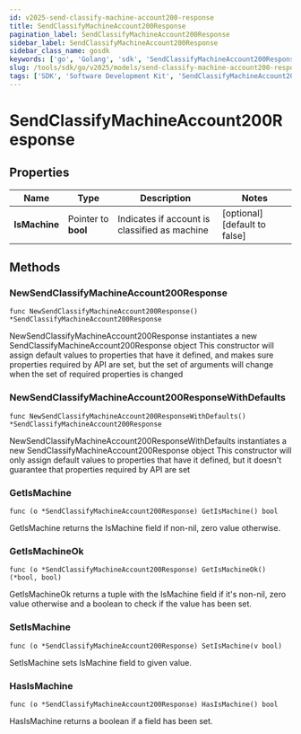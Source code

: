 ```yaml
---
id: v2025-send-classify-machine-account200-response
title: SendClassifyMachineAccount200Response
pagination_label: SendClassifyMachineAccount200Response
sidebar_label: SendClassifyMachineAccount200Response
sidebar_class_name: gosdk
keywords: ['go', 'Golang', 'sdk', 'SendClassifyMachineAccount200Response', 'V2025SendClassifyMachineAccount200Response'] 
slug: /tools/sdk/go/v2025/models/send-classify-machine-account200-response
tags: ['SDK', 'Software Development Kit', 'SendClassifyMachineAccount200Response', 'V2025SendClassifyMachineAccount200Response']
---
```


# SendClassifyMachineAccount200Response

## Properties

Name | Type | Description | Notes
------------ | ------------- | ------------- | -------------
**IsMachine** | Pointer to **bool** | Indicates if account is classified as machine | [optional] [default to false]

## Methods

### NewSendClassifyMachineAccount200Response

`func NewSendClassifyMachineAccount200Response() *SendClassifyMachineAccount200Response`

NewSendClassifyMachineAccount200Response instantiates a new SendClassifyMachineAccount200Response object
This constructor will assign default values to properties that have it defined,
and makes sure properties required by API are set, but the set of arguments
will change when the set of required properties is changed

### NewSendClassifyMachineAccount200ResponseWithDefaults

`func NewSendClassifyMachineAccount200ResponseWithDefaults() *SendClassifyMachineAccount200Response`

NewSendClassifyMachineAccount200ResponseWithDefaults instantiates a new SendClassifyMachineAccount200Response object
This constructor will only assign default values to properties that have it defined,
but it doesn't guarantee that properties required by API are set

### GetIsMachine

`func (o *SendClassifyMachineAccount200Response) GetIsMachine() bool`

GetIsMachine returns the IsMachine field if non-nil, zero value otherwise.

### GetIsMachineOk

`func (o *SendClassifyMachineAccount200Response) GetIsMachineOk() (*bool, bool)`

GetIsMachineOk returns a tuple with the IsMachine field if it's non-nil, zero value otherwise
and a boolean to check if the value has been set.

### SetIsMachine

`func (o *SendClassifyMachineAccount200Response) SetIsMachine(v bool)`

SetIsMachine sets IsMachine field to given value.

### HasIsMachine

`func (o *SendClassifyMachineAccount200Response) HasIsMachine() bool`

HasIsMachine returns a boolean if a field has been set.


